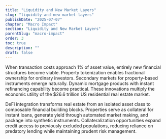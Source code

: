 ```yaml
---
title: "Liquidity and New Market Layers"
slug: "liquidity-and-new-market-layers"
publishDate: "2025-07-07"
chapter: "Macro Impact"
section: "Liquidity and New Market Layers"
parentSlug: "macro-impact"
order: 3
toc: true
description: ""
draft: false
---
```


When transaction costs approach 1% of asset value, entirely new financial
structures become viable. Property tokenization enables fractional ownership for
ordinary investors. Secondary markets for property-based instruments emerge
naturally. Dynamic mortgage products with instant refinancing capability become
practical. These innovations multiply the economic utility of the \$26.6
trillion US residential real estate market.

DeFi integration transforms real estate from an isolated asset class to
composable financial building blocks. Properties serve as collateral for instant
loans, generate yield through automated market making, and package into
synthetic instruments. Collateralization opportunities expand credit access to
previously excluded populations, reducing reliance on predatory lending while
maintaining prudent risk management.
